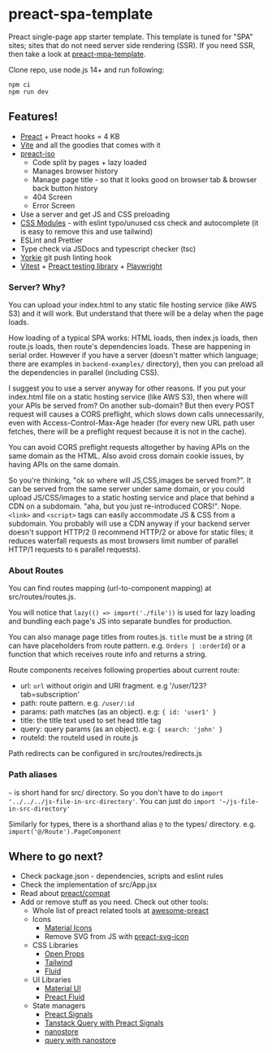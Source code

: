 # preact-spa-template

Preact single-page app starter template. This template is tuned for "SPA" sites; sites that do not need server side rendering (SSR). If you need SSR, then take a look at [preact-mpa-template](https://github.com/Munawwar/preact-mpa-template).

Clone repo, use node.js 14+ and run following:

```
npm ci
npm run dev
```

## Features!

- [Preact](https://github.com/preactjs/preact) + Preact hooks = 4 KB
- [Vite](https://vitejs.dev) and all the goodies that comes with it
- [preact-iso](https://github.com/preactjs/preact-iso)
  - Code split by pages + lazy loaded
  - Manages browser history
  - Manage page title - so that it looks good on browser tab & browser back button history
  - 404 Screen
  - Error Screen
- Use a server and get JS and CSS preloading
- [CSS Modules](https://github.com/css-modules/css-modules) - with eslint typo/unused css check and autocomplete (it is easy to remove this and use tailwind)
- ESLint and Prettier
- Type check via JSDocs and typescript checker (tsc)
- [Yorkie](https://www.npmjs.com/package/yorkie) git push linting hook
- [Vitest](https://vitest.dev/) + [Preact testing library](https://preactjs.com/guide/v10/preact-testing-library/) + [Playwright](https://playwright.dev/)

### Server? Why?

You can upload your index.html to any static file hosting service (like AWS S3) and it will work. But understand that there will be a delay when the page loads.

How loading of a typical SPA works: HTML loads, then index.js loads, then route.js loads, then route's dependencies loads. These are happening in serial order. However if you have a server (doesn't matter which language; there are examples in `backend-examples/` directory), then you can preload all the dependencies in parallel (including CSS).

I suggest you to use a server anyway for other reasons. If you put your index.html file on a static hosting service (like AWS S3), then where will your APIs be served from? On another sub-domain? But then every POST request will causes a CORS preflight, which slows down calls unnecessarily, even with Access-Control-Max-Age header (for every new URL path user fetches, there will be a preflight request because it is not in the cache).

You can avoid CORS preflight requests altogether by having APIs on the same domain as the HTML. Also avoid cross domain cookie issues, by having APIs on the same domain.

So you're thinking, "ok so where will JS,CSS,images be served from?". It can be served from the same server under same domain, or you could upload JS/CSS/images to a static hosting service and place that behind a CDN on a subdomain. "aha, but you just re-introduced CORS!". Nope. `<link>` and `<script>` tags can easily accommodate JS & CSS from a subdomain. You probably will use a CDN anyway if your backend server doesn't support HTTP/2 (I recommend HTTP/2 or above for static files; it reduces waterfall requests as most browsers limit number of parallel HTTP/1 requests to `6` parallel requests).

### About Routes

You can find routes mapping (url-to-component mapping) at src/routes/routes.js.

You will notice that <code>lazy(() =&gt; import('./file'))</code> is
used for lazy loading and bundling each page's JS into separate bundles
for production.

You can also manage page titles from routes.js. `title` must be a string (it can have placeholders from route pattern. e.g. `Orders | :orderId`) or a function that which receives route info and returns a string.

Route components receives following properties about current route:

- url: `url` without origin and URI fragment. e.g '/user/123?tab=subscription'
- path: route pattern. e.g. `/user/:id`
- params: path matches (as an object). e.g: `{ id: 'user1' }`
- title: the title text used to set head title tag
- query: query params (as an object). e.g: `{ search: 'john' }`
- routeId: the routeId used in route.js

Path redirects can be configured in src/routes/redirects.js

### Path aliases

`~` is short hand for src/ directory. So you don't have to do `import '../../../js-file-in-src-directory'`. You can just do `import '~/js-file-in-src-directory'`

Similarly for types, there is a shorthand alias `@` to the types/ directory. e.g. `import('@/Route').PageComponent`

## Where to go next?

- Check package.json - dependencies, scripts and eslint rules
- Check the implementation of src/App.jsx
- Read about [preact/compat](https://preactjs.com/guide/v10/switching-to-preact/)
- Add or remove stuff as you need. Check out other tools:
  - Whole list of preact related tools at [awesome-preact](https://github.com/preactjs/awesome-preact)
  - Icons
    - [Material Icons](https://github.com/material-icons/material-icons)
    - Remove SVG from JS with [preact-svg-icon](https://www.npmjs.com/package/preact-svg-icon)
  - CSS Libraries
    - [Open Props](https://open-props.style)
    - [Tailwind](https://tailwindcss.com)
    - [Fluid](https://fluid.tw/)
  - UI Libraries
    - [Material UI](https://github.com/mui/material-ui/tree/master/examples/material-preact)
    - [Preact Fluid](https://github.com/ajainvivek/preact-fluid)
  - State managers
    - [Preact Signals](https://preactjs.com/guide/v10/signals/)
    - [Tanstack Query with Preact Signals](https://www.npmjs.com/package/@preact-signals/query)
    - [nanostore](https://github.com/nanostores/nanostores)
    - [query with nanostore](https://github.com/nanostores/query)
